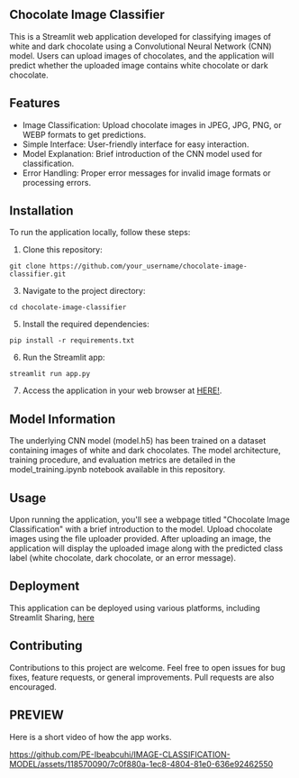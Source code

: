 ## Chocolate Image Classifier
This is a Streamlit web application developed for classifying images of white and dark chocolate using a Convolutional Neural Network (CNN) model. Users can upload images of chocolates, and the application will predict whether the uploaded image contains white chocolate or dark chocolate.

## Features
* Image Classification: Upload chocolate images in JPEG, JPG, PNG, or WEBP formats to get predictions.
* Simple Interface: User-friendly interface for easy interaction.
* Model Explanation: Brief introduction of the CNN model used for classification.
* Error Handling: Proper error messages for invalid image formats or processing errors.

## Installation
To run the application locally, follow these steps:

1. Clone this repository:
```
git clone https://github.com/your_username/chocolate-image-classifier.git
```

3. Navigate to the project directory:
```
cd chocolate-image-classifier
```

5. Install the required dependencies:
```
pip install -r requirements.txt
```

6. Run the Streamlit app:
```
streamlit run app.py
```

7. Access the application in your web browser at [HERE!](https://chocolate-image-classification.streamlit.app/).

## Model Information
The underlying CNN model (model.h5) has been trained on a dataset containing images of white and dark chocolates. The model architecture, training procedure, and evaluation metrics are detailed in the model_training.ipynb notebook available in this repository.

## Usage
Upon running the application, you'll see a webpage titled "Chocolate Image Classification" with a brief introduction to the model.
Upload chocolate images using the file uploader provided.
After uploading an image, the application will display the uploaded image along with the predicted class label (white chocolate, dark chocolate, or an error message).

## Deployment
This application can be deployed using various platforms, including Streamlit Sharing, [here](https://t.co/N1EjNvqAnz)

## Contributing
Contributions to this project are welcome. Feel free to open issues for bug fixes, feature requests, or general improvements. Pull requests are also encouraged.

## PREVIEW
Here is a short video of how the app works.

https://github.com/PE-Ibeabcuhi/IMAGE-CLASSIFICATION-MODEL/assets/118570090/7c0f880a-1ec8-4804-81e0-636e92462550


